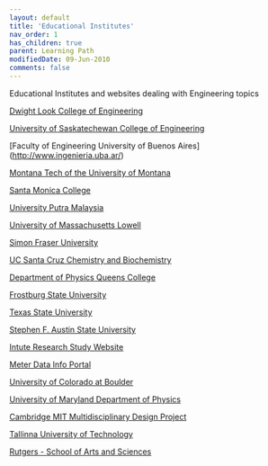 ```yaml
---
layout: default
title: 'Educational Institutes'
nav_order: 1
has_children: true
parent: Learning Path
modifiedDate: 09-Jun-2010
comments: false
---
```


Educational Institutes and websites dealing with Engineering topics

[Dwight Look College of Engineering](http://www.pe.tamu.edu)


[University of Saskatechewan  College of Engineering](http://www.engr.usask.ca/)

[Faculty of Engineering University of Buenos Aires] (http://www.ingenieria.uba.ar/)

[Montana Tech of the University of Montana](http://www.mtech.edu/)

[Santa Monica College](http://homepage.smc.edu)

[University Putra Malaysia](http://lib.upm.edu.my/)

[University of Massachusetts Lowell](http://www.uml.edu/)

[Simon Fraser University](http://www.sfu.ca/)

[UC Santa Cruz Chemistry and Biochemistry](http://chemistry.ucsc.edu/)

[Department of Physics Queens College](http://www.physics.qc.edu/)

[Frostburg State University](http://www.frostburg.edu/)

[Texas State University](http://www.txstate.edu/)

[Stephen F. Austin State University](http://www.sfasu.edu/)

[Intute Research Study Website](http://www.intute.ac.uk/)

[Meter Data Info Portal](http://www.meterdata.com)

[University of Colorado at Boulder](http://www.colorado.edu/)

[University of Maryland Department of Physics](http://umdphysics.umd.edu/)

[Cambridge MIT Multidisciplinary Design Project](http://www-mdp.eng.cam.ac.uk/)

[Tallinna University of Technology](http://www.ttu.ee/)

[Rutgers - School of Arts and Sciences ](http://www.physics.rutgers.edu/ast/)